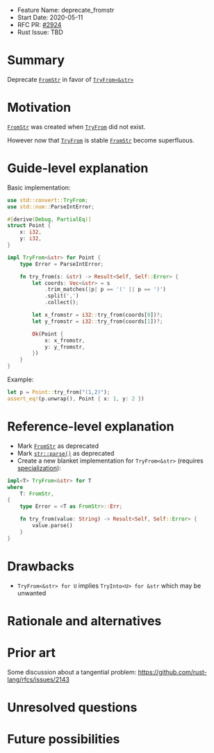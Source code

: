 - Feature Name: deprecate_fromstr
- Start Date: 2020-05-11
- RFC PR: [#2924](https://github.com/rust-lang/rfcs/pull/2924)
- Rust Issue: TBD

# Summary
[summary]: #summary

Deprecate [`FromStr`](https://doc.rust-lang.org/std/str/trait.FromStr.html) in favor of [`TryFrom<&str>`](https://doc.rust-lang.org/std/convert/trait.TryFrom.html)

# Motivation
[motivation]: #motivation

[`FromStr`](https://doc.rust-lang.org/std/str/trait.FromStr.html) was created when [`TryFrom`](https://doc.rust-lang.org/std/convert/trait.TryFrom.html) did not exist.

However now that [`TryFrom`](https://doc.rust-lang.org/std/convert/trait.TryFrom.html) is stable [`FromStr`](https://doc.rust-lang.org/std/str/trait.FromStr.html) become superfluous.

# Guide-level explanation
[guide-level-explanation]: #guide-level-explanation

Basic implementation:
```rust
use std::convert::TryFrom;
use std::num::ParseIntError;

#[derive(Debug, PartialEq)]
struct Point {
    x: i32,
    y: i32,
}

impl TryFrom<&str> for Point {
    type Error = ParseIntError;

    fn try_from(s: &str) -> Result<Self, Self::Error> {
        let coords: Vec<&str> = s
            .trim_matches(|p| p == '(' || p == ')')
            .split(',')
            .collect();

        let x_fromstr = i32::try_from(coords[0])?;
        let y_fromstr = i32::try_from(coords[1])?;

        Ok(Point {
            x: x_fromstr,
            y: y_fromstr,
        })
    }
}
```

Example:
```rust
let p = Point::try_from("(1,2)");
assert_eq!(p.unwrap(), Point { x: 1, y: 2 })
```

# Reference-level explanation
[reference-level-explanation]: #reference-level-explanation

- Mark [`FromStr`](https://doc.rust-lang.org/std/str/trait.FromStr.html) as deprecated
- Mark [`str::parse()`](https://doc.rust-lang.org/std/primitive.str.html#method.parse) as deprecated
- Create a new blanket implementation for `TryFrom<&str>` (requires [specialization](https://github.com/rust-lang/rfcs/pull/1210)):
```rust
impl<T> TryFrom<&str> for T
where
    T: FromStr,
{
    type Error = <T as FromStr>::Err;

    fn try_from(value: String) -> Result<Self, Self::Error> {
        value.parse()
    }
}
```

# Drawbacks
[drawbacks]: #drawbacks

- `TryFrom<&str> for U` implies `TryInto<U> for &str` which may be unwanted

# Rationale and alternatives
[rationale-and-alternatives]: #rationale-and-alternatives

# Prior art
[prior-art]: #prior-art

Some discussion about a tangential problem: https://github.com/rust-lang/rfcs/issues/2143

# Unresolved questions
[unresolved-questions]: #unresolved-questions

# Future possibilities
[future-possibilities]: #future-possibilities
